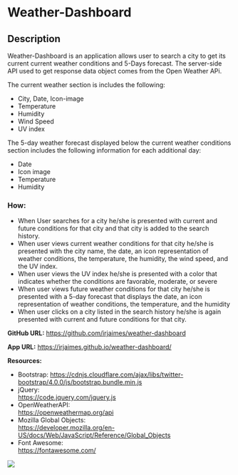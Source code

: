 # Weather-Dashboard

## Description
Weather-Dashboard is an application allows user to search a city to get its current  current weather conditions and 5-Days forecast.
The server-side API used to get response data object comes from the Open Weather APi.


The current weather section is includes the following:


* City, Date, Icon-image
* Temperature
* Humidity
* Wind Speed
* UV index


The 5-day weather forecast displayed below the current weather conditions section includes the following information for each additional day:


* Date
* Icon image
* Temperature
* Humidity


### How:
* When User searches for a city he/she is presented with current and future conditions for that city and that city is added to the search history.
* When user views current weather conditions for that city he/she is presented with the city name, the date, an icon representation of weather conditions, the temperature, the humidity, the wind speed, and the UV index.
* When user views the UV index he/she is presented with a color that indicates whether the conditions are favorable, moderate, or severe
* When user views future weather conditions for that city
he/she is presented with a 5-day forecast that displays the date, an icon representation of weather conditions, the temperature, and the humidity
* When user clicks on a city listed in the search history he/she is again presented with current and future conditions for that city.


**GitHub URL:** <https://github.com/irjaimes/weather-dashboard>

**App URL:**  <https://irjaimes.github.io/weather-dashboard/>

**Resources:**

* Bootstrap: 
<https://cdnjs.cloudflare.com/ajax/libs/twitter-bootstrap/4.0.0/js/bootstrap.bundle.min.js>
* jQuery:   
<https://code.jquery.com/jquery.js>
* OpenWeatherAPI:   
<https://openweathermap.org/api>
* Mozilla Global Objects:  
<https://developer.mozilla.org/en-US/docs/Web/JavaScript/Reference/Global_Objects>
* Font Awesome:  
<https://fontawesome.com/>

![](Screenshot.png)








